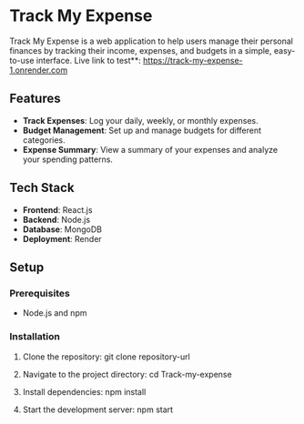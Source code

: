 # Track My Expense

Track My Expense is a web application to help users manage their personal finances by tracking their income, expenses, and budgets in a simple, easy-to-use interface.
Live link to test**: https://track-my-expense-1.onrender.com

## Features

- **Track Expenses**: Log your daily, weekly, or monthly expenses.
- **Budget Management**: Set up and manage budgets for different categories.
- **Expense Summary**: View a summary of your expenses and analyze your spending patterns.

## Tech Stack

- **Frontend**: React.js
- **Backend**: Node.js
- **Database**: MongoDB
- **Deployment**: Render

## Setup

### Prerequisites

- Node.js and npm

### Installation

1. Clone the repository:
   git clone repository-url
   
2. Navigate to the project directory:
   cd Track-my-expense

3. Install dependencies:
   npm install
   
5. Start the development server:
   npm start


